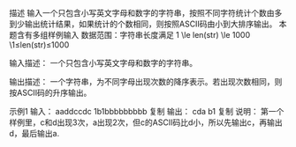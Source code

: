 描述
输入一个只包含小写英文字母和数字的字符串，按照不同字符统计个数由多到少输出统计结果，如果统计的个数相同，则按照ASCII码由小到大排序输出。
本题含有多组样例输入
数据范围：字符串长度满足 1 \le len(str) \le 1000 \1≤len(str)≤1000 

输入描述：
一个只包含小写英文字母和数字的字符串。

输出描述：
一个字符串，为不同字母出现次数的降序表示。若出现次数相同，则按ASCII码的升序输出。

示例1
输入：
aaddccdc
1b1bbbbbbbbb
复制
输出：
cda
b1
复制
说明：
第一个样例里，c和d出现3次，a出现2次，但c的ASCII码比d小，所以先输出c，再输出d，最后输出a.